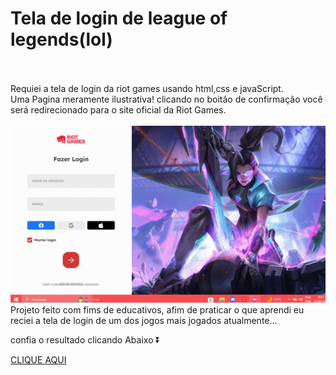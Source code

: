 <h1>Tela de login de league of legends(lol)</h1>
<br><br>
Requiei a tela de login da riot games usando html,css e javaScript.<br>
Uma Pagina meramente ilustrativa! clicando no boitão de confirmação você será redirecionado para o site oficial da Riot Games.
<br><br>

<img src=lol.gif >

<br>
Projeto feito com fims de educativos, afim de praticar o que aprendi eu reciei a tela de login de um dos jogos mais jogados atualmente...

confia o resultado clicando Abaixo ⏬

[CLIQUE AQUI]()
